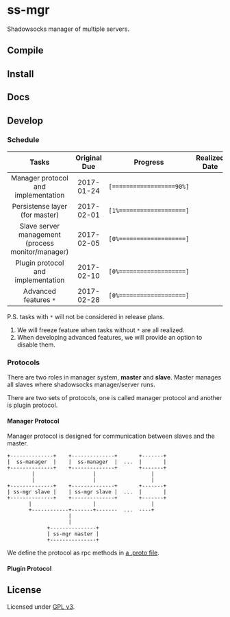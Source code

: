 # ss-mgr

Shadowsocks manager of multiple servers.

## Compile

## Install

## Docs

## Develop

### Schedule

Tasks | Original Due | Progress | Realized Date
:-: | :-: | :-: | :-:
Manager protocol and implementation | 2017-01-24 | `[==================90%]` | 
Persistense layer (for master) | 2017-02-01 | `[1%===================]` |
Slave server management (process monitor/manager) | 2017-02-05 | `[0%===================]` |
Plugin protocol and implementation | 2017-02-10 | `[0%===================]` |
Advanced features `*` | 2017-02-28 | `[0%===================]` |

P.S. tasks with `*` will not be considered in release plans.

1. We will freeze feature when tasks without `*` are all realized.
2. When developing advanced features, we will provide an option to disable them.


### Protocols

There are two roles in manager system, **master** and **slave**. Master manages all slaves where shadowsocks manager/server runs.

There are two sets of protocols, one is called manager protocol and another is plugin protocol. 

#### Manager Protocol

Manager protocol is designed for communication between slaves and the master.

```
+--------------+    +--------------+       +-------+
|  ss-manager  |    |  ss-manager  |  ...  |       |
+--------------+    +--------------+       +-------+
        |                   |                  |
        |                   |                  |
+--------------+    +--------------+       +-------+
| ss-mgr slave |    | ss-mgr slave |  ...  |       |
+--------------+    +--------------+       +-------+
       |                    |                  |
       +------------+-------+-------  ...  ----+
                    |
                    |
             +---------------+
             | ss-mgr master |
             +---------------+
```

We define the protocol as rpc methods in [a .proto file](manager/protocol/shadowsocks_manager.proto).

#### Plugin Protocol

## License

Licensed under [GPL v3](LICENSE).


